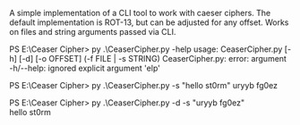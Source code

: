 A simple implementation of a CLI tool to work with caeser ciphers. The default implementation is ROT-13, but can be adjusted for any offset. Works on files and string arguments passed via CLI.

PS E:\Ceaser Cipher> py .\CeaserCipher.py -help
usage: CeaserCipher.py [-h] [-d] [-o OFFSET] (-f FILE | -s STRING)
CeaserCipher.py: error: argument -h/--help: ignored explicit argument 'elp'

PS E:\Ceaser Cipher> py .\CeaserCipher.py -s "hello st0rm"
uryyb fg0ez

PS E:\Ceaser Cipher> py .\CeaserCipher.py -d  -s "uryyb fg0ez"  
hello st0rm

